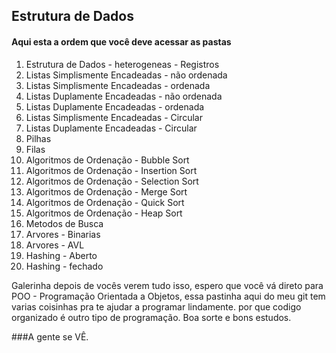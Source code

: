 ## Estrutura de Dados

#### Aqui esta a ordem que você deve acessar as pastas


1. Estrutura de Dados - heterogeneas - Registros
2. Listas Simplismente Encadeadas - não ordenada
3. Listas Simplismente Encadeadas - ordenada
4. Listas Duplamente Encadeadas - não ordenada
5. Listas Duplamente Encadeadas - ordenada
6. Listas Simplismente Encadeadas - Circular
7. Listas Duplamente Encadeadas - Circular
8. Pilhas
9. Filas
10. Algoritmos de Ordenação - Bubble Sort
11. Algoritmos de Ordenação - Insertion Sort
12. Algoritmos de Ordenação - Selection Sort
13. Algoritmos de Ordenação - Merge Sort
14. Algoritmos de Ordenação - Quick Sort
15. Algoritmos de Ordenação - Heap Sort
16. Metodos de Busca
17. Arvores - Binarias
18. Arvores - AVL
19. Hashing - Aberto
20. Hashing - fechado



Galerinha depois de vocês verem tudo isso, espero que você vá direto para POO - Programação Orientada a Objetos, essa pastinha aqui do meu git tem varias coisinhas pra te ajudar a programar lindamente. por que codigo organizado é outro tipo de programação.
Boa sorte e bons estudos.

###A gente se VÊ.
